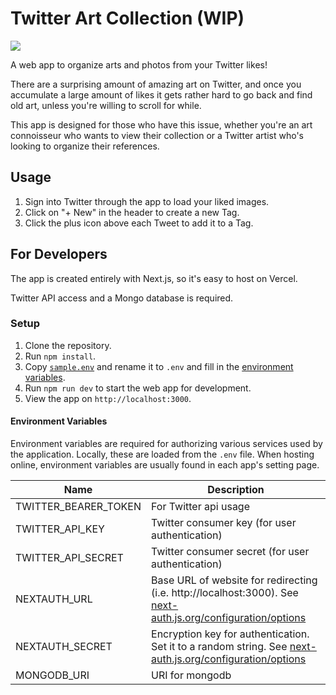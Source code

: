 # Twitter Art Collection (WIP)
[<img src="http://therealsujitk-vercel-badge.vercel.app/?app=twitter-art-collection&style=for-the-badge&logo=false"/>](https://twitter-art-collection.vercel.app/)

A web app to organize arts and photos from your Twitter likes!

There are a surprising amount of amazing art on Twitter, and once you accumulate a large amount of likes it gets rather hard to go back and find old art, unless you're willing to scroll for while.

This app is designed for those who have this issue, whether you're an art connoisseur who wants to view their collection or a Twitter artist who's looking to organize their references.

## Usage
1. Sign into Twitter through the app to load your liked images.
2. Click on "+ New" in the header to create a new Tag.
3. Click the plus icon above each Tweet to add it to a Tag.

## For Developers

The app is created entirely with Next.js, so it's easy to host on Vercel.

Twitter API access and a Mongo database is required.

### Setup

1. Clone the repository.
2. Run `npm install`.
3. Copy [`sample.env`](./sample.env) and rename it to `.env` and fill in the [environment variables](#environment-variables).
4. Run `npm run dev` to start the web app for development.
5. View the app on `http://localhost:3000`.

#### Environment Variables
Environment variables are required for authorizing various services used by the application. Locally, these are loaded from the `.env` file. When hosting online, environment variables are usually found in each app's setting page.

| Name                  | Description                                                                           |
| --------------------- | ------------------------------------------------------------------------------------- |
| TWITTER_BEARER_TOKEN  | For Twitter api usage                                                                 |
| TWITTER_API_KEY       | Twitter consumer key (for user authentication)                                        |
| TWITTER_API_SECRET    | Twitter consumer secret (for user authentication)                                     |
| NEXTAUTH_URL          | Base URL of website for redirecting (i.e. http://localhost:3000). See [next-auth.js.org/configuration/options](https://next-auth.js.org/configuration/options#nextauth_url) |
| NEXTAUTH_SECRET       | Encryption key for authentication. Set it to a random string. See [next-auth.js.org/configuration/options](https://next-auth.js.org/configuration/options#nextauth_secret) |
| MONGODB_URI           | URI for mongodb                                                                       |
